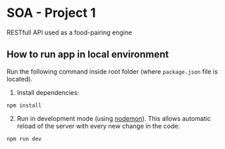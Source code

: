 # SOA - Project 1

RESTfull API used as a food-pairing engine

## How to run app in local environment

Run the following command inside root folder (where `package.json` file is located).

1. Install dependencies:

```
npm install
```

2. Run in development mode (using [nodemon](https://nodemon.io/)). This allows automatic reload of the server with every new change in the code:

```
npm run dev
```
